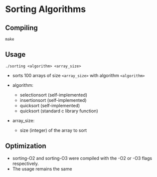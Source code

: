 # Sorting Algorithms

## Compiling

`make`

## Usage

`./sorting <algorithm> <array_size>`

- sorts 100 arrays of size `<array_size>` with algorithm `<algorithm>`

- algorithm:
  - selectionsort (self-implemented)
  - insertionsort (self-implemented)
  - quicksort (self-implemented)
  - quicksort (standard c library function)

- array\_size:
  - size (integer) of the array to sort

## Optimization

- sorting-O2 and sorting-O3 were compiled with the -O2 or -O3 flags respectively.
- The usage remains the same
